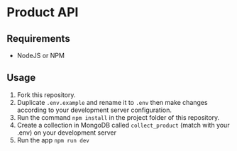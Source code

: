 # Product API

## Requirements
- NodeJS or NPM

## Usage
1. Fork this repository.
2. Duplicate `.env.example` and rename it to `.env` then make  changes according to your development server configuration.
3. Run the command `npm install` in the project folder of this repository.
4. Create a collection in MongoDB called `collect_product` (match with your .env) on your development server
5. Run the app `npm run dev`
